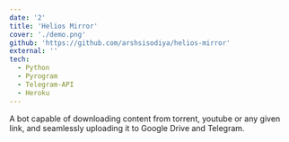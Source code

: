 ```yaml
---
date: '2'
title: 'Helios Mirror'
cover: './demo.png'
github: 'https://github.com/arshsisodiya/helios-mirror'
external: ''
tech:
  - Python
  - Pyrogram
  - Telegram-API
  - Heroku
---
```


A bot capable of downloading content from torrent, youtube or any given link, and seamlessly uploading it to Google Drive and Telegram.
